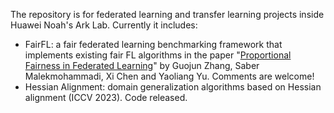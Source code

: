 The repository is for federated learning and transfer learning projects inside Huawei Noah's Ark Lab. Currently it includes:

* FairFL: a fair federated learning benchmarking framework that implements existing fair FL algorithms in the paper "[Proportional Fairness in Federated Learning](https://openreview.net/forum?id=ryUHgEdWCQ)" by Guojun Zhang, Saber Malekmohammadi, Xi Chen and Yaoliang Yu. Comments are welcome!
* Hessian Alignment: domain generalization algorithms based on Hessian alignment (ICCV 2023). Code released. 
